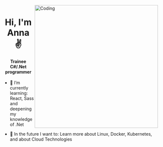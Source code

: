 <img align="right" alt="Coding" width="400" src="https://media.giphy.com/media/ZVik7pBtu9dNS/giphy.gif">

<h1 align="center"> Hi, I'm Anna ✌️ </h1>
<h4 align="center">Trainee C#/.Net programmer </h4>

- 🌱 I’m currently learning: React, Sass and deepening my knowledge of .Net

- 🚀 In the future I want to: Learn more about Linux, Docker, Kubernetes, and about Cloud Technologies






<!--
**Kotusyk/Kotusyk** is a ✨ _special_ ✨ repository because its `README.md` (this file) appears on your GitHub profile.

Here are some ideas to get you started:

- 🔭 I’m currently working on ...

- 👯 I’m looking to collaborate on ...
- 🤔 I’m looking for help with ...
- 💬 Ask me about ...
- 📫 How to reach me: ...
- 😄 Pronouns: ...
- ⚡ Fun fact: ...

<h2 align="center"> I experienced in working with: </h2>
<h4 align="center">Frontend</h4>
-->
